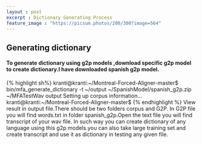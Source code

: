 ```yaml
---
layout : post
excerpt : Dictionary Generating Process
feature_image : "https://picsum.photos/200/300?image=564"
---
```


## Generating dictionary

#### To generate dictionary using g2p models ,download specific g2p model to create dictionary.I have downloaded spanish g2p model.


{% highlight sh%}
kranti@kranti:~/Montreal-Forced-Aligner-master$ bin/mfa_generate_dictionary -t ~/output ~/SpanishModel/spanish_g2p.zip ~/MFATestWav output
Setting up corpus information...
kranti@kranti:~/Montreal-Forced-Aligner-master$
  {% endhighlight %}
View result in output file.There should be two folders corpus and G2P.
In G2P file you will find words.txt in folder spanish_g2p.Open the text file you will find transcript of your wav file.
In such way you can create dictionary of any language using this g2p models.you can also take large training set and create
transcript and use it as dictionary in testing any given file.
